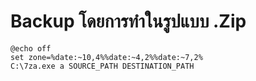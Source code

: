 # Backup โดยการทำในรูปแบบ .Zip
~~~
@echo off
set zone=%date:~10,4%%date:~4,2%%date:~7,2%
C:\7za.exe a SOURCE_PATH DESTINATION_PATH
~~~
